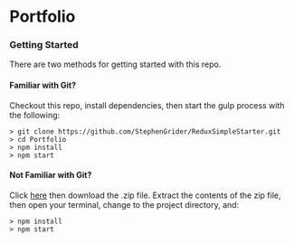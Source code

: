 # Portfolio


### Getting Started

There are two methods for getting started with this repo.

#### Familiar with Git?
Checkout this repo, install dependencies, then start the gulp process with the following:

```
> git clone https://github.com/StephenGrider/ReduxSimpleStarter.git
> cd Portfolio
> npm install
> npm start
```

#### Not Familiar with Git?
Click [here](https://github.com/fixman93/Portfolio) then download the .zip file.  Extract the contents of the zip file, then open your terminal, change to the project directory, and:

```
> npm install
> npm start
```
